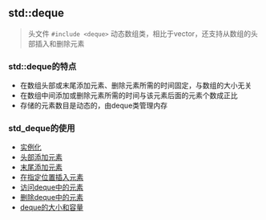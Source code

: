 ## std::deque

> 头文件 `#include <deque>`
> 动态数组类，相比于vector，还支持从数组的头部插入和删除元素

### std::deque的特点
* 在数组头部或末尾添加元素、删除元素所需的时间固定，与数组的大小无关
* 在数组中间添加或删除元素所需的时间与该元素后面的元素个数成正比
* 存储的元素数目是动态的，由deque类管理内存

### std_deque的使用
* [实例化](../09_STL_Guide/STL_deque/instantation.cpp)  
* [头部添加元素](../09_STL_Guide/STL_deque/pushfront_deque.cpp)  
* [末尾添加元素](../09_STL_Guide/STL_deque/pushback_deque.cpp)  
* [在指定位置插入元素](../09_STL_Guide/STL_deque/instantation.cpp)  
* [访问deque中的元素](../09_STL_Guide/STL_deque/pushfront_deque.cpp)  
* [删除deque中的元素](../09_STL_Guide/STL_deque/pushfront_deque.cpp)  
* [deque的大小和容量](../09_STL_Guide/STL_deque/size_capacity_deque.cpp)  